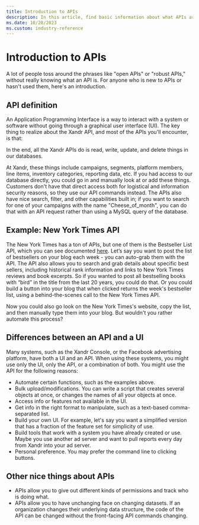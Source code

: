 ```yaml
---
title: Introduction to APIs
description: In this article, find basic information about what APIs are, examples of APIs, and advantages of using APIs.
ms.date: 10/28/2023
ms.custom: industry-reference
---
```


# Introduction to APIs

A lot of people toss around the phrases like "open APIs" or "robust APIs," without really knowing what an API is. For anyone who is new to APIs or hasn't used them, here's an introduction.

## API definition

An Application Programming Interface is a way to interact with a system or software without going through a graphical user interface (UI). The key thing to realize about the Xandr API, and most of the APIs you'll encounter, is that:

In the end, all the Xandr APIs do is read, write, update, and delete things in our databases.

At Xandr, these things include campaigns, segments, platform members, line items, inventory categories, reporting data, etc. If you had access to our database directly, you could go in and manually look at or add these things. Customers don't have that direct access both for logistical and information security reasons, so they use our API commands instead. The APIs also have nice search, filter, and other capabilities built in; if you want to search for one of your campaigns with the name "Cheese_of_month", you can do that with an API request rather than using a MySQL query of the database.

## Example: New York Times API

The New York Times has a ton of APIs, but one of them is the Bestseller List API, which you can see documented [here](https://developer.nytimes.com/docs/books-product/1/overview). Let’s say you want to post the list of bestsellers on your blog each week - you can auto-grab them with the API. The API also allows you to search and grab details about specific best sellers, including historical rank information and links to New York Times reviews and book excerpts. So if you wanted to post all bestselling books with “bird” in the title from the last 20 years, you could do that. Or you could build a button into your blog that when clicked returns the week's bestseller list, using a behind-the-scenes call to the New York Times API.

Now you could also go look on the New York Times's website, copy the list, and then manually type them into your blog. But wouldn't you rather automate this process?

## Differences between an API and a UI

Many systems, such as the Xandr Console, or the Facebook advertising platform, have both a UI and an API. When using these systems, you might use only the UI, only the API, or a combination of both. You might use the API for the following reasons:

- Automate certain functions, such as the examples above.
- Bulk upload/modifications. You can write a script that creates several objects at once, or changes the names of all your objects at once.
- Access info or features not available in the UI.
- Get info in the right format to manipulate, such as a text-based comma-separated list.
- Build your own UI. For example, let's say you want a simplified version that has a fraction of the feature set for simplicity of use.
- Build tools that work with a system you have already created or use. Maybe you use another ad server and want to pull reports every day from Xandr into your ad server.
- Personal preference. You may prefer the command line to clicking buttons.

## Other nice things about APIs

- APIs allow you to give out different kinds of permissions and track who is doing what.
- APIs allow you to have unchanging face on changing datasets. If an organization changes their underlying data structure, the code of the API can be changed without the front-facing API commands changing.

